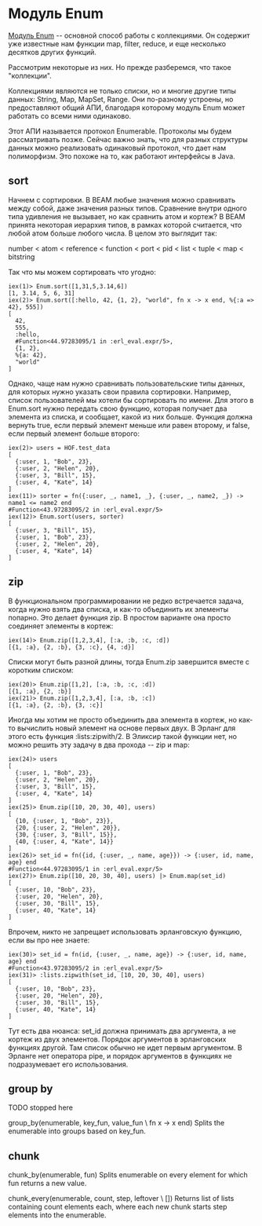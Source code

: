 # Модуль Enum

[Модуль Enum](https://hexdocs.pm/elixir/Enum.html) -- основной способ работы с коллекциями. Он содержит уже известные нам функции map, filter, reduce, и еще несколько десятков других функций.

Рассмотрим некоторые из них. Но прежде разберемся, что такое "коллекции".

Коллекциями являются не только списки, но и многие другие типы данных: String, Map, MapSet, Range. Они по-разному устроены, но предоставляют общий АПИ, благодаря которому модуль Enum может работать со всеми ними одинаково.

Этот АПИ называется протокол Enumerable. Протоколы мы будем рассматривать позже. Сейчас важно знать, что для разных структуры данных можно реализовать одинаковый протокол, что дает нам полиморфизм. Это похоже на то, как работают интерфейсы в Java.


## sort

Начнем с сортировки. В BEAM любые значения можно сравнивать между собой, даже значения разных типов. Сравнение внутри одного типа удивления не вызывает, но как сравнить атом и кортеж? В BEAM принята некоторая иерархия типов, в рамках которой считается, что любой атом больше любого числа. В целом это выглядит так:

number < atom < reference < function < port < pid < list < tuple < map < bitstring

Так что мы можем сортировать что угодно:
```
iex(1)> Enum.sort([1,31,5,3.14,6])
[1, 3.14, 5, 6, 31]
iex(2)> Enum.sort([:hello, 42, {1, 2}, "world", fn x -> x end, %{:a => 42}, 555])
[
  42,
  555,
  :hello,
  #Function<44.97283095/1 in :erl_eval.expr/5>,
  {1, 2},
  %{a: 42},
  "world"
]
```

Однако, чаще нам нужно сравнивать пользовательские типы данных, для которых нужно указать свои правила сортировки. Например, список пользователей мы хотели бы сортировать по имени. Для этого в Enum.sort нужно передать свою функцию, которая получает два элемента из списка, и сообщает, какой из них больше. Функция должна вернуть true, если первый элемент меньше или равен второму, и false, если первый элемент больше второго:

```
iex(2)> users = HOF.test_data
[
  {:user, 1, "Bob", 23},
  {:user, 2, "Helen", 20},
  {:user, 3, "Bill", 15},
  {:user, 4, "Kate", 14}
]
iex(11)> sorter = fn({:user, _, name1, _}, {:user, _, name2, _}) -> name1 <= name2 end
#Function<43.97283095/2 in :erl_eval.expr/5>
iex(12)> Enum.sort(users, sorter)                                                     
[
  {:user, 3, "Bill", 15},
  {:user, 1, "Bob", 23},
  {:user, 2, "Helen", 20},
  {:user, 4, "Kate", 14}
]
```


## zip

В функциональном программировании не редко встречается задача, когда нужно взять два списка, и как-то объединить их элементы попарно. Это делает функция zip. В простом варианте она просто соединяет элементы в кортеж:

```
iex(14)> Enum.zip([1,2,3,4], [:a, :b, :c, :d])
[{1, :a}, {2, :b}, {3, :c}, {4, :d}]
```

Списки могут быть разной длины, тогда Enum.zip завершится вместе с коротким списком:
```
iex(20)> Enum.zip([1,2], [:a, :b, :c, :d])
[{1, :a}, {2, :b}]
iex(21)> Enum.zip([1,2,3,4], [:a, :b, :c])    
[{1, :a}, {2, :b}, {3, :c}]
```

Иногда мы хотим не просто объединить два элемента в кортеж, но как-то вычислить новый элемент на основе первых двух. В Эрланг для этого есть функция :lists:zipwith/2. В Эликсир такой функции нет, но можно решить эту задачу в два прохода -- zip и map:
```
iex(24)> users
[
  {:user, 1, "Bob", 23},
  {:user, 2, "Helen", 20},
  {:user, 3, "Bill", 15},
  {:user, 4, "Kate", 14}
]
iex(25)> Enum.zip([10, 20, 30, 40], users) 
[
  {10, {:user, 1, "Bob", 23}},
  {20, {:user, 2, "Helen", 20}},
  {30, {:user, 3, "Bill", 15}},
  {40, {:user, 4, "Kate", 14}}
]
iex(26)> set_id = fn({id, {:user, _, name, age}}) -> {:user, id, name, age} end
#Function<44.97283095/1 in :erl_eval.expr/5>
iex(27)> Enum.zip([10, 20, 30, 40], users) |> Enum.map(set_id)                 
[
  {:user, 10, "Bob", 23},
  {:user, 20, "Helen", 20},
  {:user, 30, "Bill", 15},
  {:user, 40, "Kate", 14}
]
```

Впрочем, никто не запрещает использовать эрланговскую функцию, если вы про нее знаете:
```
iex(30)> set_id = fn(id, {:user, _, name, age}) -> {:user, id, name, age} end    
#Function<43.97283095/2 in :erl_eval.expr/5>
iex(31)> :lists.zipwith(set_id, [10, 20, 30, 40], users)                     
[
  {:user, 10, "Bob", 23},
  {:user, 20, "Helen", 20},
  {:user, 30, "Bill", 15},
  {:user, 40, "Kate", 14}
]
```

Тут есть два нюанса: set_id должна принимать два аргумента, а не кортеж из двух элементов. Порядок аргументов в эрланговских функциях другой. Там список обычно не идет первым аргументом. В Эрланге нет оператора pipe, и порядок аргументов в функциях не подразумевает его использования.


## group by

TODO stopped here

group_by(enumerable, key_fun, value_fun \\ fn x -> x end)
Splits the enumerable into groups based on key_fun.


## chunk
chunk_by(enumerable, fun)
Splits enumerable on every element for which fun returns a new value.

chunk_every(enumerable, count, step, leftover \\ [])
Returns list of lists containing count elements each, where each new chunk starts step elements into the enumerable.
